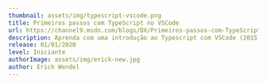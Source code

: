 ```yaml
---
thumbnail: assets/img/typescript-vscode.png
title: Primeiros passos com TypeScript no VSCode
url: https://channel9.msdn.com/blogs/DX/Primeiros-passos-com-TypeScript-no-Visual-Studio-Code
description: Aprenda com uma introdução ao Typescript com VSCode (2015)
release: 01/01/2020
level: Iniciante
authorImage: assets/img/erick-new.jpg
author: Erick Wendel
---
```

